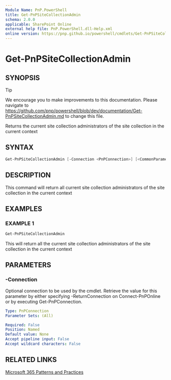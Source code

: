 ```yaml
---
Module Name: PnP.PowerShell
title: Get-PnPSiteCollectionAdmin
schema: 2.0.0
applicable: SharePoint Online
external help file: PnP.PowerShell.dll-Help.xml
online version: https://pnp.github.io/powershell/cmdlets/Get-PnPSiteCollectionAdmin.html
---
```

 
# Get-PnPSiteCollectionAdmin

## SYNOPSIS

> [!TIP]
> We encourage you to make improvements to this documentation. Please navigate to https://github.com/pnp/powershell/blob/dev/documentation/Get-PnPSiteCollectionAdmin.md to change this file.

Returns the current site collection administrators of the site collection in the current context

## SYNTAX

```powershell
Get-PnPSiteCollectionAdmin [-Connection <PnPConnection>] [<CommonParameters>]
```

## DESCRIPTION
This command will return all current site collection administrators of the site collection in the current context

## EXAMPLES

### EXAMPLE 1
```powershell
Get-PnPSiteCollectionAdmin
```

This will return all the current site collection administrators of the site collection in the current context

## PARAMETERS

### -Connection
Optional connection to be used by the cmdlet. Retrieve the value for this parameter by either specifying -ReturnConnection on Connect-PnPOnline or by executing Get-PnPConnection.

```yaml
Type: PnPConnection
Parameter Sets: (All)

Required: False
Position: Named
Default value: None
Accept pipeline input: False
Accept wildcard characters: False
```



## RELATED LINKS

[Microsoft 365 Patterns and Practices](https://aka.ms/m365pnp)

